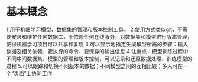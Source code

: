 # 基本概念
1.用于机器学习模型、数据集的管理和版本控制工具。
2.使用方式类似git，不需要安装和维护任何数据库，不依赖任何在线服务，对数据集和模型进行版本管理，使得机器学习项目可以共享和复现
3.可以显示地指定生成模型所需的步骤：输入数据及相关依赖、要执行的命令、要保存的输出信息
4.注重点：模型训练过程中不同中间数据集、模型的管理和版本控制，可以记录和还原数据处理、训练模型的过程
5.可以跟踪和切换不同版本的数据；不同模型之间的互相比较；多人可在一个“页面”上协同工作  
